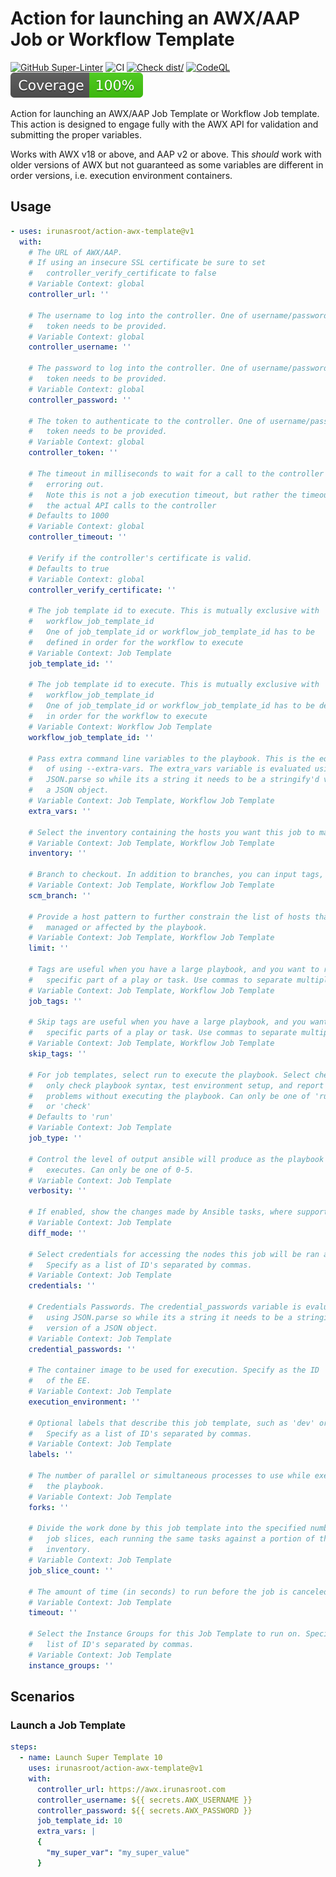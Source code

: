 # Action for launching an AWX/AAP Job or Workflow Template

[![GitHub Super-Linter](https://github.com/irunasroot/action-awx-template/actions/workflows/linter.yml/badge.svg)](https://github.com/super-linter/super-linter)
![CI](https://github.com/irunasroot/action-awx-template/actions/workflows/ci.yml/badge.svg)
[![Check dist/](https://github.com/irunasroot/action-awx-template/actions/workflows/check-dist.yml/badge.svg)](https://github.com/irunasroot/action-awx-template/actions/workflows/check-dist.yml)
[![CodeQL](https://github.com/irunasroot/action-awx-template/actions/workflows/codeql-analysis.yml/badge.svg)](https://github.com/irunasroot/action-awx-template/actions/workflows/codeql-analysis.yml)
[![Coverage](./badges/coverage.svg)](./badges/coverage.svg)

Action for launching an AWX/AAP Job Template or Workflow Job template. This
action is designed to engage fully with the AWX API for validation and
submitting the proper variables.

Works with AWX v18 or above, and AAP v2 or above. This _should_ work with older
versions of AWX but not guaranteed as some variables are different in order
versions, i.e. execution environment containers.

## Usage

```yaml
- uses: irunasroot/action-awx-template@v1
  with:
    # The URL of AWX/AAP.
    # If using an insecure SSL certificate be sure to set
    #   controller_verify_certificate to false
    # Variable Context: global
    controller_url: ''

    # The username to log into the controller. One of username/password or
    #   token needs to be provided.
    # Variable Context: global
    controller_username: ''

    # The password to log into the controller. One of username/password or
    #   token needs to be provided.
    # Variable Context: global
    controller_password: ''

    # The token to authenticate to the controller. One of username/password or
    #   token needs to be provided.
    # Variable Context: global
    controller_token: ''

    # The timeout in milliseconds to wait for a call to the controller before
    #   erroring out.
    #   Note this is not a job execution timeout, but rather the timeout of
    #   the actual API calls to the controller
    # Defaults to 1000
    # Variable Context: global
    controller_timeout: ''

    # Verify if the controller's certificate is valid.
    # Defaults to true
    # Variable Context: global
    controller_verify_certificate: ''

    # The job template id to execute. This is mutually exclusive with
    #   workflow_job_template_id
    #   One of job_template_id or workflow_job_template_id has to be
    #   defined in order for the workflow to execute
    # Variable Context: Job Template
    job_template_id: ''

    # The job template id to execute. This is mutually exclusive with
    #   workflow_job_template_id
    #   One of job_template_id or workflow_job_template_id has to be defined
    #   in order for the workflow to execute
    # Variable Context: Workflow Job Template
    workflow_job_template_id: ''

    # Pass extra command line variables to the playbook. This is the equivalent
    #   of using --extra-vars. The extra_vars variable is evaluated using
    #   JSON.parse so while its a string it needs to be a stringify'd version of
    #   a JSON object.
    # Variable Context: Job Template, Workflow Job Template
    extra_vars: ''

    # Select the inventory containing the hosts you want this job to manage.
    # Variable Context: Job Template, Workflow Job Template
    inventory: ''

    # Branch to checkout. In addition to branches, you can input tags, commit
    # Variable Context: Job Template, Workflow Job Template
    scm_branch: ''

    # Provide a host pattern to further constrain the list of hosts that will be
    #   managed or affected by the playbook.
    # Variable Context: Job Template, Workflow Job Template
    limit: ''

    # Tags are useful when you have a large playbook, and you want to run a
    #   specific part of a play or task. Use commas to separate multiple tags.
    # Variable Context: Job Template, Workflow Job Template
    job_tags: ''

    # Skip tags are useful when you have a large playbook, and you want to skip
    #   specific parts of a play or task. Use commas to separate multiple tags.
    # Variable Context: Job Template, Workflow Job Template
    skip_tags: ''

    # For job templates, select run to execute the playbook. Select check to
    #   only check playbook syntax, test environment setup, and report
    #   problems without executing the playbook. Can only be one of 'run',
    #   or 'check'
    # Defaults to 'run'
    # Variable Context: Job Template
    job_type: ''

    # Control the level of output ansible will produce as the playbook
    #   executes. Can only be one of 0-5.
    # Variable Context: Job Template
    verbosity: ''

    # If enabled, show the changes made by Ansible tasks, where supported.
    # Variable Context: Job Template
    diff_mode: ''

    # Select credentials for accessing the nodes this job will be ran against.
    #   Specify as a list of ID's separated by commas.
    # Variable Context: Job Template
    credentials: ''

    # Credentials Passwords. The credential_passwords variable is evaluated
    #   using JSON.parse so while its a string it needs to be a stringify'd
    #   version of a JSON object.
    # Variable Context: Job Template
    credential_passwords: ''

    # The container image to be used for execution. Specify as the ID
    #   of the EE.
    # Variable Context: Job Template
    execution_environment: ''

    # Optional labels that describe this job template, such as 'dev' or 'test'.
    #   Specify as a list of ID's separated by commas.
    # Variable Context: Job Template
    labels: ''

    # The number of parallel or simultaneous processes to use while executing
    #   the playbook.
    # Variable Context: Job Template
    forks: ''

    # Divide the work done by this job template into the specified number of
    #   job slices, each running the same tasks against a portion of the
    #   inventory.
    # Variable Context: Job Template
    job_slice_count: ''

    # The amount of time (in seconds) to run before the job is canceled.
    # Variable Context: Job Template
    timeout: ''

    # Select the Instance Groups for this Job Template to run on. Specify as a
    #   list of ID's separated by commas.
    # Variable Context: Job Template
    instance_groups: ''
```

## Scenarios

### Launch a Job Template

```yaml
steps:
  - name: Launch Super Template 10
    uses: irunasroot/action-awx-template@v1
    with:
      controller_url: https://awx.irunasroot.com
      controller_username: ${{ secrets.AWX_USERNAME }}
      controller_password: ${{ secrets.AWX_PASSWORD }}
      job_template_id: 10
      extra_vars: |
      {
        "my_super_var": "my_super_value"
      }
```
